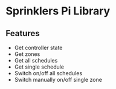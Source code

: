 # Sprinklers Pi Library

## Features

- Get controller state
- Get zones
- Get all schedules
- Get single schedule
- Switch on/off all schedules
- Switch manually on/off single zone